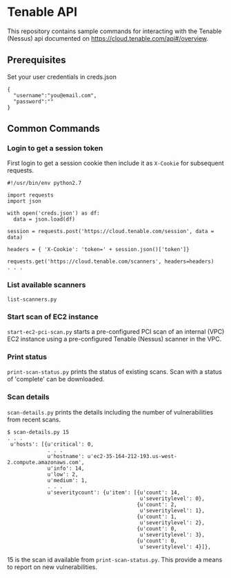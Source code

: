 Tenable API
===========

This repository contains sample commands for interacting with the Tenable (Nessus) api documented on <https://cloud.tenable.com/api#/overview>.

## Prerequisites

Set your user credentials in creds.json
```
{
  "username":"you@email.com",
  "password":""
}
```

## Common Commands

### Login to get a session token

First login to get a session cookie then include it as `X-Cookie` for subsequent requests.

```
#!/usr/bin/env python2.7

import requests
import json

with open('creds.json') as df:
  data = json.load(df)

session = requests.post('https://cloud.tenable.com/session', data = data)

headers = { 'X-Cookie': 'token=' + session.json()['token']}

requests.get('https://cloud.tenable.com/scanners', headers=headers)
. . .
```

### List available scanners

`list-scanners.py`

### Start scan of EC2 instance

`start-ec2-pci-scan.py` starts a pre-configured PCI scan of an internal (VPC) EC2 instance using a pre-configured Tenable (Nessus) scanner in the VPC.

### Print status

`print-scan-status.py` prints the status of existing scans. Scan with a status of 'complete' can be downloaded.

### Scan details

`scan-details.py` prints the details including the number of vulnerabilities from recent scans.

```
$ scan-details.py 15
. . .
 u'hosts': [{u'critical': 0,
             . . .
             u'hostname': u'ec2-35-164-212-193.us-west-2.compute.amazonaws.com',
             u'info': 14,
             u'low': 2,
             u'medium': 1,
             . . . 
             u'severitycount': {u'item': [{u'count': 14,
                                           u'severitylevel': 0},
                                          {u'count': 2,
                                           u'severitylevel': 1},
                                          {u'count': 1,
                                           u'severitylevel': 2},
                                          {u'count': 0,
                                           u'severitylevel': 3},
                                          {u'count': 0,
                                           u'severitylevel': 4}]},
```

15 is the scan id available from `print-scan-status.py`. This provide a means to report on new vulnerabilities.
